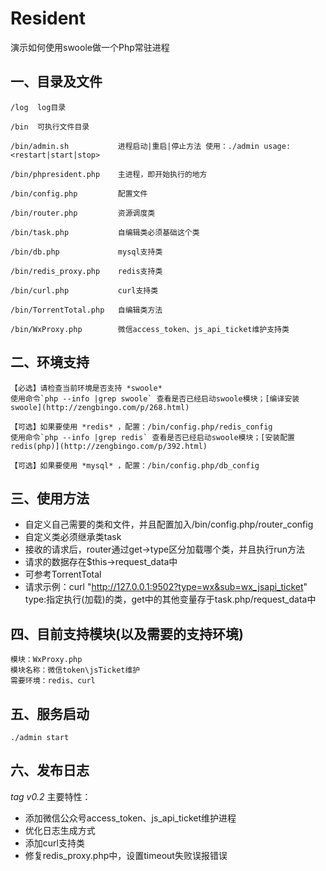 # Resident
演示如何使用swoole做一个Php常驻进程

## 一、目录及文件

```
/log  log目录

/bin  可执行文件目录

/bin/admin.sh           进程启动|重启|停止方法 使用：./admin usage:<restart|start|stop>

/bin/phpresident.php    主进程，即开始执行的地方

/bin/config.php         配置文件

/bin/router.php         资源调度类

/bin/task.php           自编辑类必须基础这个类

/bin/db.php             mysql支持类

/bin/redis_proxy.php    redis支持类

/bin/curl.php           curl支持类

/bin/TorrentTotal.php   自编辑类方法

/bin/WxProxy.php        微信access_token、js_api_ticket维护支持类

```

## 二、环境支持
```
【必选】请检查当前环境是否支持 *swoole*
使用命令`php --info |grep swoole` 查看是否已经启动swoole模块；[编译安装swoole](http://zengbingo.com/p/268.html)

【可选】如果要使用 *redis* ，配置：/bin/config.php/redis_config
使用命令`php --info |grep redis` 查看是否已经启动swoole模块；[安装配置redis(php)](http://zengbingo.com/p/392.html)

【可选】如果要使用 *mysql* ，配置：/bin/config.php/db_config
```

## 三、使用方法
* 自定义自己需要的类和文件，并且配置加入/bin/config.php/router_config
* 自定义类必须继承类task
* 接收的请求后，router通过get->type区分加载哪个类，并且执行run方法
* 请求的数据存在$this->request_data中
* 可参考TorrentTotal
* 请求示例：curl "http://127.0.0.1:9502?type=wx&sub=wx_jsapi_ticket" type:指定执行(加载)的类，get中的其他变量存于task.php/request_data中

## 四、目前支持模块(以及需要的支持环境)
```
模块：WxProxy.php
模块名称：微信token\jsTicket维护
需要环境：redis、curl
```

## 五、服务启动
`./admin start`

## 六、发布日志 
*tag v0.2* 
主要特性：
* 添加微信公众号access_token、js_api_ticket维护进程
* 优化日志生成方式
* 添加curl支持类
* 修复redis_proxy.php中，设置timeout失败误报错误

